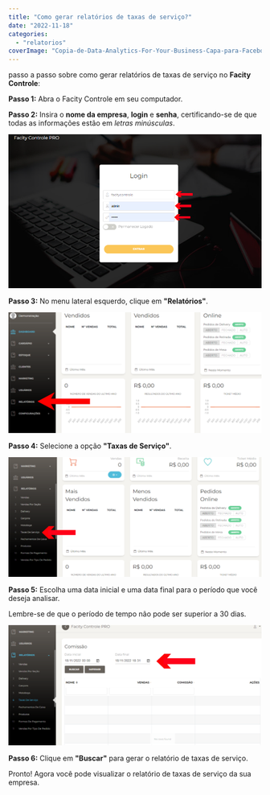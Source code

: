 ```yaml
---
title: "Como gerar relatórios de taxas de serviço?"
date: "2022-11-18"
categories: 
  - "relatorios"
coverImage: "Copia-de-Data-Analytics-For-Your-Business-Capa-para-Facebook-1640-×-724-px-2-2.png"
---
```


passo a passo sobre como gerar relatórios de taxas de serviço no **Facity Controle**:

**Passo 1:** Abra o Facity Controle em seu computador.

**Passo 2:** Insira o **nome da empresa**, **login** e **senha**, certificando-se de que todas as informações estão em _letras minúsculas_.

![](images/image-53.png)

**Passo 3:** No menu lateral esquerdo, clique em **"Relatórios"**.

![](images/image-54-1024x486.png)

**Passo 4:** Selecione a opção **"Taxas de Serviço"**.

![](images/1EDIT-1024x485.png)

**Passo 5:** Escolha uma data inicial e uma data final para o período que você deseja analisar.

Lembre-se de que o período de tempo não pode ser superior a 30 dias.

![](images/2EDIT-1024x485.png)

**Passo 6:** Clique em **"Buscar"** para gerar o relatório de taxas de serviço.

Pronto! Agora você pode visualizar o relatório de taxas de serviço da sua empresa.
